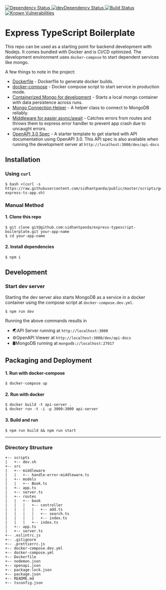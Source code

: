   <!-- Dependency Status -->
<a href="https://david-dm.org/sidhantpanda/docker-express-typescript-boilerplate">
  <img src="https://david-dm.org/flexdinesh/react-redux-boilerplate.svg" alt="Dependency Status" />
</a>
<!-- devDependency Status -->
<a href="https://david-dm.org/sidhantpanda/docker-express-typescript-boilerplate#info=devDependencies">
  <img src="https://david-dm.org/flexdinesh/react-redux-boilerplate/dev-status.svg" alt="devDependency Status" />
</a>
<a href="https://travis-ci.org/sidhantpanda/docker-express-typescript-boilerplate">
  <img src="https://travis-ci.org/sidhantpanda/docker-express-typescript-boilerplate.svg?branch=master" alt="Build Status" />
</a>
<a href="https://snyk.io//test/github/sidhantpanda/docker-express-typescript-boilerplate?targetFile=package.json">
  <img src="https://snyk.io//test/github/sidhantpanda/docker-express-typescript-boilerplate/badge.svg?targetFile=package.json" alt="Known Vulnerabilities" data-canonical-src="https://snyk.io//test/github/sidhantpanda/docker-express-typescript-boilerplate?targetFile=package.json" style="max-width:100%;">
</a>

# Express TypeScript Boilerplate
This repo can be used as a starting point for backend development with Nodejs. It comes bundled with Docker and is CI/CD optimized. The development environment uses `docker-compose` to start dependent services like mongo.

A few things to note in the project:
* [Dockerfile](https://github.com/sidhantpanda/docker-express-typescript-boilerplate/blob/master/Dockerfile) - Dockerfile to generate docker builds.
* [docker-compose](https://github.com/sidhantpanda/docker-express-typescript-boilerplate/blob/master/docker-compose.yml) - Docker compose script to start service in production mode.
* [Containerized Mongo for development](#development) - Starts a local mongo container with data persistence across runs.
* [Mongo Connection Helper](https://github.com/sidhantpanda/docker-express-typescript-boilerplate/blob/master/src/mongo-connection.ts) - A helper class to connect to MongoDB reliably.
* [Middleware for easier async/await](https://github.com/sidhantpanda/docker-express-typescript-boilerplate/blob/master/src/middleware/handle-error-middleware.ts) - Catches errors from routes and throws them to express error handler to prevent app crash due to uncaught errors.
* [OpenAPI 3.0 Spec](https://github.com/sidhantpanda/docker-express-typescript-boilerplate/blob/master/openapi.json) - A starter template to get started with API documentation using OpenAPI 3.0. This API spec is also available when running the development server at `http://localhost:3000/dev/api-docs`

## Installation

### Using `curl`

```
$ bash <(curl -s https://raw.githubusercontent.com/sidhantpanda/public/master/scripts/generate-express-ts-app.sh)
```

### Manual Method

#### 1. Clone this repo

```
$ git clone git@github.com:sidhantpanda/express-typescript-boilerplate.git your-app-name
$ cd your-app-name
```

#### 2. Install dependencies

```
$ npm i
```

## Development

### Start dev server
Starting the dev server also starts MongoDB as a service in a docker container using the compose script at `docker-compose.dev.yml`.

```
$ npm run dev
```
Running the above commands results in 
* 🌏API Server running at `http://localhost:3000`
* ⚙️OpenAPI Viewer at `http://localhost:3000/dev/api-docs`
* 🛢️MongoDB running at `mongodb://localhost:27017`

## Packaging and Deployment
#### 1. Run with docker-compose

```
$ docker-compose up
```

#### 2. Run with docker

```
$ docker build -t api-server .
$ docker run -t -i -p 3000:3000 api-server
```

#### 3. Build and run

```
$ npm run build && npm run start
```

---

### Directory Structure

```
+-- scripts
|   +-- dev.sh
+-- src
|   +-- middleware
|   |   +-- handle-error-middleware.ts
|   +-- models
|   |   +-- Book.ts
|   +-- app.ts
|   +-- server.ts
|   +-- routes
|   |   +-- book
|   |   |   +-- controller
|   |   |   |   +-- add.ts
|   |   |   |   +-- search.ts
|   |   |   |   +-- index.ts
|   |   |   +-- index.ts
|   +-- app.ts
|   +-- server.ts
+-- .eslintrc.js
+-- .gitignore
+-- .prettierrc.js
+-- docker-compose.dev.yml
+-- docker-compose.yml
+-- Dockerfile
+-- nodemon.json
+-- openapi.json
+-- package-lock.json
+-- package.json
+-- README.md
+-- tsconfig.json
```
